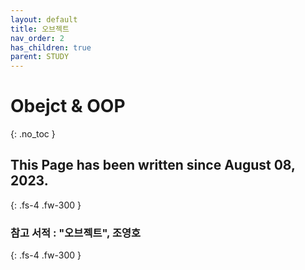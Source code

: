 ```yaml
---
layout: default
title: 오브젝트
nav_order: 2
has_children: true
parent: STUDY
---
```


# Obejct & OOP
{: .no_toc }

## This Page has been written since August 08, 2023.
{: .fs-4 .fw-300 }

### 참고 서적 : "오브젝트", 조영호

{: .fs-4 .fw-300 }
